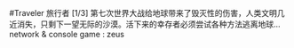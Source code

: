 #Traveler 旅行者
[1/3] 第七次世界大战给地球带来了毁灭性的伤害，人类文明几近消失，只剩下一望无际的沙漠。活下来的幸存者必须尝试各种方法逃离地球... network & console game : zeus
